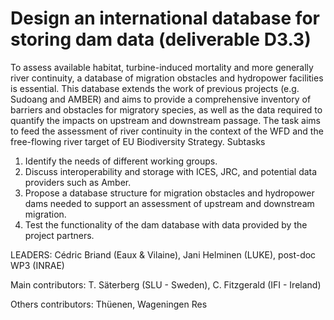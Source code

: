 # Design an international database for storing dam data (deliverable D3.3)

To assess available habitat, turbine-induced mortality and more generally river continuity, a database of migration obstacles and hydropower facilities is essential. This database extends the work of previous projects (e.g. Sudoang and AMBER) and aims to provide a comprehensive inventory of barriers and obstacles for migratory species, as well as the data required to quantify the impacts on upstream and downstream passage. The task aims to feed the assessment of river continuity in the context of the WFD and the free-flowing river target of EU Biodiversity Strategy.
Subtasks
1. Identify the needs of different working groups.
2. Discuss interoperability and storage with ICES, JRC, and potential data providers such as Amber.
3. Propose a database structure for migration obstacles and hydropower dams needed to support an assessment of upstream and downstream migration.
4. Test the functionality of the dam database with data provided by the project partners.

LEADERS: Cédric Briand (Eaux & Vilaine), Jani Helminen (LUKE), post-doc WP3 (INRAE)
 
Main contributors: T. Säterberg (SLU - Sweden), C. Fitzgerald (IFI - Ireland)

Others contributors:  Thüenen,  Wageningen Res
